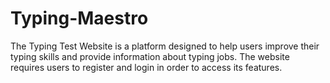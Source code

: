 # Typing-Maestro
The Typing Test Website is a platform designed to help users improve their typing skills and provide information about typing jobs. The website requires users to register and login in order to access its features.
